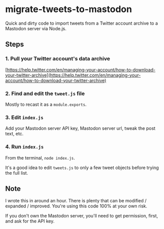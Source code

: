 # migrate-tweets-to-mastodon

Quick and dirty code to import tweets from a Twitter account archive to a Mastodon server via Node.js.

## Steps

### 1. Pull your Twitter account's data archive

[https://help.twitter.com/en/managing-your-account/how-to-download-your-twitter-archive](https://help.twitter.com/en/managing-your-account/how-to-download-your-twitter-archive)

### 2. Find and edit the `tweet.js` file

Mostly to recast it as a `module.exports`.

### 3. Edit `index.js`

Add your Mastodon server API key, Mastodon server url, tweak the post text, etc. 

### 4. Run `index.js`

From the terminal, `node index.js`.

It's a good idea to edit `tweets.js` to only a few tweet objects before trying the full list.

## Note

I wrote this in around an hour. There is plenty that can be modified / expanded / improved. You're using this code 100% at your own risk.

If you don't own the Mastodon server, you'll need to get permission, first, and ask for the API key.
